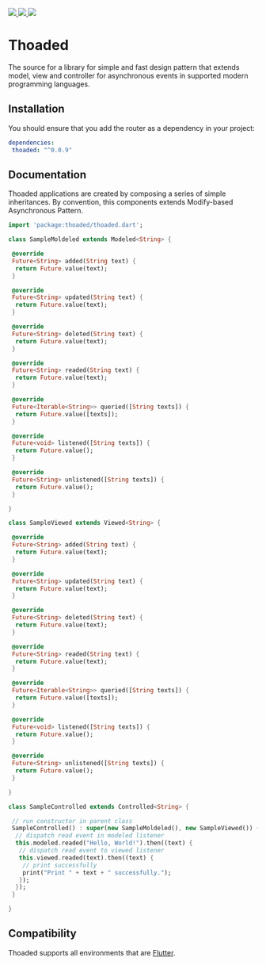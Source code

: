 <p>
 <a href="https://pub.dev/packages/thoaded/" alt="Thoaded on Pub">
  <img src="https://img.shields.io/pub/v/thoaded.svg" />
 </a>
 <a href="https://travis-ci.org/walberbeltrame/thoaded" alt="Thoaded on TravisCI">
  <img src="https://travis-ci.org/walberbeltrame/thoaded.svg" />
 </a>
 <a href="http://opensource.org/licenses/MIT" alt="MIT License">
  <img src="https://img.shields.io/github/license/walberbeltrame/thoaded.svg" />
 </a>
</p>

# Thoaded
The source for a library for simple and fast design pattern that extends model, view and controller for asynchronous events in supported modern programming languages.

## Installation
You should ensure that you add the router as a dependency in your project:
```yaml
dependencies:
 thoaded: "^0.0.9"
```

## Documentation
Thoaded applications are created by composing a series of simple inheritances. By convention, this components extends Modify-based Asynchronous Pattern.
```dart
import 'package:thoaded/thoaded.dart';

class SampleMoldeled extends Modeled<String> {

 @override
 Future<String> added(String text) {
  return Future.value(text);
 }

 @override
 Future<String> updated(String text) {
  return Future.value(text);
 }

 @override
 Future<String> deleted(String text) {
  return Future.value(text);
 }

 @override
 Future<String> readed(String text) {
  return Future.value(text);
 }

 @override
 Future<Iterable<String>> queried([String texts]) {
  return Future.value([texts]);
 }

 @override
 Future<void> listened([String texts]) {
  return Future.value();
 }

 @override
 Future<String> unlistened([String texts]) {
  return Future.value();
 }

}

class SampleViewed extends Viewed<String> {

 @override
 Future<String> added(String text) {
  return Future.value(text);
 }

 @override
 Future<String> updated(String text) {
  return Future.value(text);
 }

 @override
 Future<String> deleted(String text) {
  return Future.value(text);
 }

 @override
 Future<String> readed(String text) {
  return Future.value(text);
 }

 @override
 Future<Iterable<String>> queried([String texts]) {
  return Future.value([texts]);
 }

 @override
 Future<void> listened([String texts]) {
  return Future.value();
 }

 @override
 Future<String> unlistened([String texts]) {
  return Future.value();
 }

}

class SampleControlled extends Controlled<String> {

 // run constructor in parent class
 SampleControlled() : super(new SampleMoldeled(), new SampleViewed()) {
  // dispatch read event in modeled listener
  this.modeled.readed("Hello, World!").then((text) {
   // dispatch read event to viewed listener
   this.viewed.readed(text).then((text) {
    // print successfully 
    print("Print " + text + " successfully.");
   });
  });
 }

}
```

## Compatibility
Thoaded supports all environments that are [Flutter](https://flutter.dev/).